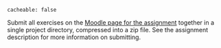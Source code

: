 ```
cacheable: false
```

Submit all exercises on the [Moodle page for the assignment](https://moodle.pugetsound.edu/moodle/mod/assign/view.php?id=329582) together in a single project directory, compressed into a zip file. See the assignment description for more information on submitting.
